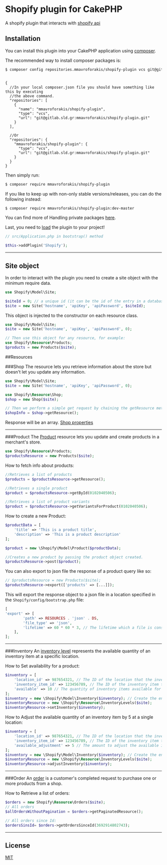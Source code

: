 # Shopify plugin for CakePHP
A shopify plugin that interacts with [shopify api](https://shopify.dev/docs/admin-api/rest/reference)
## Installation

You can install this plugin into your CakePHP application using [composer](https://getcomposer.org).

The recommended way to install composer packages is:
```bash
$ composer config repositories.mmavroforakis/shopify-plugin vcs git@gitlab.sld.gr:mmavroforakis/shopify-plugin.git
```
```json5

{
  //In your local composer.json file you should have something like this by executing 
  //the above command.
  "repositories": [
    {
      "name": "mmavroforakis/shopify-plugin",
      "type": "vcs",
      "url": "git@gitlab.sld.gr:mmavroforakis/shopify-plugin.git"
    }
  ],
  
  //Or
  "repositories": {
    "mmavroforakis/shopify-plugin": {
      "type": "vcs",
      "url": "git@gitlab.sld.gr:mmavroforakis/shopify-plugin.git"
    }
  }
}
```
Then simply run:
```bash
$ composer require mmavroforakis/shopify-plugin
```

If you like to keep up with non-only stable versions/releases, you can do the following instead:
```bash
$ composer require mmavroforakis/shopify-plugin:dev-master
```

You can find more of Handling private packages [here](https://getcomposer.org/doc/articles/handling-private-packages.md#handling-private-packages).

Last, you need to [load](https://book.cakephp.org/4/en/plugins.html#loading-a-plugin) the plugin to your project!
```php
// src/Application.php in bootstrap() method

$this->addPlugin('Shopify');
```
___
## Site object

In order to interact with the plugin you need to create a site object with the minimum require data.
```php
use Shopify\Model\Site;

$siteId = 0; // a unique id (it can be the id of the entry in a database table)
$site = new Site('hostname', 'apiKey', 'apiPassword', $siteId);
```

This object is injected to the constructor on each resource class.

```php
use Shopify\Model\Site;
$site = new Site('hostname', 'apiKey', 'apiPassword', 0);

// Then use this object for any resource, for example:
use Shopify\Resource\Products;
$products = new Products($site);
```

##Resources

###Shop
The resource lets you retrieve information about the store but doesn't let you update any information.
```php
use Shopify\Model\Site;
$site = new Site('hostname', 'apiKey', 'apiPassword', 0);

use Shopify\Resource\Shop;
$shop = new Shop($site);

// Then we perform a simple get request by chaining the getResource method
$shopInfo = $shop->getResource();
```
Response will be an array. [Shop properties](https://shopify.dev/docs/admin-api/rest/reference/store-properties/shop#properties-2021-01)
___
###Product
The [Product](https://shopify.dev/docs/admin-api/rest/reference/products/product#properties-2021-01) resource lets you update and create products in a merchant's store.

```php
use Shopify\Resource\Products;
$productsResource = new Products($site);
```

How to fetch info about products:
```php
//Retrieves a list of products
$products = $productsResource->getResource();

//Retrieves a single product
$product = $productsResource->getById(0102040506);

//Retrieves a list of product variants
$product = $productsResource->getVariantsForProduct(0102040506);
```

How to create a new Product:
```php
$productData = [
    'title' => 'This is a product title',
    'description' => 'This is a product description'
];

$product = new \Shopify\Model\Product($productData);

//Creates a new product by passing the product object created.
$productsResource->post($product);
```

You can also export to json file the response of a product query like so:
```php
// $productsResource = new Products($site);
$productsResource->export(['products' => [...]]);
```
This will export the response object to a json file in a location specified in the `Shopify/config/bootstrap.php` file:
```php
[
'export' => [
        'path' => RESOURCES . 'json' . DS,
        'file_type' => 'json',
        'lifetime' => 60 * 60 * 3, // The lifetime which a file is consider to be old
    ],
];
```

___

###Inventory
An [inventory level](https://shopify.dev/docs/admin-api/rest/reference/inventory/inventorylevel#properties-2021-01) represents the available quantity of an inventory item at a specific location.

How to Set availability for a product:
```php
$inventory = [
    'location_id' => 987654321, // The ID of the location that the inventory level belongs to.
    'inventory_item_id' => 123456789, // The ID of the inventory item that the inventory level belongs to.
    'available' => 10 // The quantity of inventory items available for sale.
];
$inventory = new \Shopify\Model\Inventory($inventory); // Create the entity;
$inventoryResource = new \Shopify\Resource\InventoryLevels($site);
$inventoryResource->setInventory($inventory);
```

How to Adjust the available quantity of an inventory item by 5 at a single location:
```php
$inventory = [
    'location_id' => 987654321, // The ID of the location that the inventory level belongs to.
    'inventory_item_id' => 123456789, // The ID of the inventory item that the inventory level belongs to.
    'available_adjustment' => 5 // The amount to adjust the available inventory quantity. Send negative values to subtract from the current available quantity.
];
$inventory = new \Shopify\Model\Inventory($inventory); // Create the entity;
$inventoryResource = new \Shopify\Resource\InventoryLevels($site);
$inventoryResource->adjustInventory($inventory);
```
____

###Order
An [order](https://shopify.dev/docs/admin-api/rest/reference/orders/order#properties-2021-01) is a customer's completed request to purchase one or more products from a shop.

How to Retrieve a list of orders:
```php
$orders = new Shopify\Resource\Orders($site);
// All orders
$allOrdersWithoutPagination = $orders->getPaginatedResource();

// All orders since Id:
$ordersSinsId= $orders->getOrdersSinceId(3692914802743);
```
____

## License
[MIT](https://choosealicense.com/licenses/mit/)
